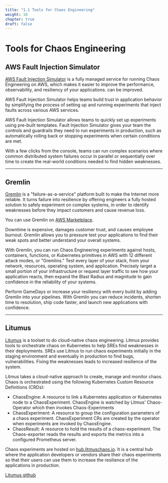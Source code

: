 ```yaml
---
title: "1.1 Tools for Chaos Engineering"
weight: 10
chapter: true
draft: false
---
```


# Tools for Chaos Engineering
## AWS Fault Injection Simulator

[AWS Fault Injection Simulator](https://aws.amazon.com/en/fis/) is a fully managed service for running Chaos Engineering on AWS, which makes it easier to improve the performance, observability, and resiliency of your applications. can be improved.

AWS Fault Injection Simulator helps teams build trust in application behavior by simplifying the process of setting up and running experiments that inject faults across various AWS services.

AWS Fault Injection Simulator allows teams to quickly set up experiments using pre-built templates. Fault Injection Simulator gives your team the controls and guardrails they need to run experiments in production, such as automatically rolling back or stopping experiments when certain conditions are met.

With a few clicks from the console, teams can run complex scenarios where common distributed system failures occur in parallel or sequentially over time to create the real-world conditions needed to find hidden weaknesses. 

---

## Gremlin
[Gremlin](https://www.gremlin.com/) is a "failure-as-a-service" platform built to make the Internet more reliable. It turns failure into resilience by offering engineers a fully hosted solution to safely experiment on complex 
systems, in order to identify weaknesses before they impact customers and cause revenue loss.

You can use Gremlin on [AWS Marketplace](https://aws.amazon.com/marketplace/pp/prodview-tosyg6v5cyney).

Downtime is expensive, damages customer trust, and causes employee burnout. Gremlin allows you to pressure test your applications to find their weak spots and better understand your overall systems.

With Gremlin, you can run Chaos Engineering experiments against hosts, containers, functions, or Kubernetes primitives in AWS with 12 different attack modes, or "Gremlins." Test every layer of your stack, from your network, resources, operating system, and application. Precisely target a small portion of your infrastructure or request layer traffic to see how your application reacts, then expand the Blast Radius and magnitude to gain confidence in the reliability of your systems.

Perform GameDays or increase your resiliency with every build by adding Gremlin into your pipelines. With Gremlin you can reduce incidents, shorten time to resolution, ship code faster, and launch new applications with confidence.

---

## Litumus
[Litumus](https://litmuschaos.io/) is a toolset to do cloud-native chaos engineering. Litmus provides tools to orchestrate chaos on Kubernetes to help SREs find weaknesses in their deployments. SREs use Litmus to run chaos experiments initially in the staging environment and eventually in production to find bugs, vulnerabilities. Fixing the weaknesses leads to increased resilience of the system.

Litmus takes a cloud-native approach to create, manage and monitor chaos. Chaos is orchestrated using the following Kubernetes Custom Resource Definitions (CRDs):

* ChaosEngine: A resource to link a Kubernetes application or Kubernetes node to a ChaosExperiment. ChaosEngine is watched by Litmus' Chaos-Operator which then invokes Chaos-Experiments
* ChaosExperiment: A resource to group the configuration parameters of a chaos experiment. ChaosExperiment CRs are created by the operator when experiments are invoked by ChaosEngine.
* ChaosResult: A resource to hold the results of a chaos-experiment. The Chaos-exporter reads the results and exports the metrics into a configured Prometheus server.

Chaos experiments are hosted on [hub.litmuschaos.io](https://hub.litmuschaos.io). It is a central hub where the application developers or vendors share their chaos experiments so that their users can use them to increase the resilience of the applications in production.

[Litumus github](https://github.com/litmuschaos/litmus)